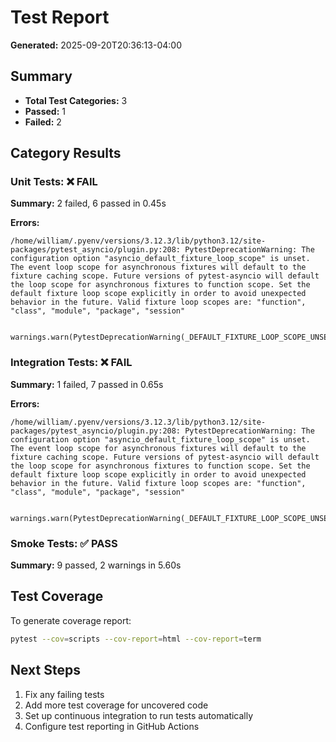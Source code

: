 # Test Report

**Generated:** 2025-09-20T20:36:13-04:00

## Summary

- **Total Test Categories:** 3
- **Passed:** 1
- **Failed:** 2

## Category Results

### Unit Tests: ❌ FAIL

**Summary:** 2 failed, 6 passed in 0.45s

**Errors:**
```
/home/william/.pyenv/versions/3.12.3/lib/python3.12/site-packages/pytest_asyncio/plugin.py:208: PytestDeprecationWarning: The configuration option "asyncio_default_fixture_loop_scope" is unset.
The event loop scope for asynchronous fixtures will default to the fixture caching scope. Future versions of pytest-asyncio will default the loop scope for asynchronous fixtures to function scope. Set the default fixture loop scope explicitly in order to avoid unexpected behavior in the future. Valid fixture loop scopes are: "function", "class", "module", "package", "session"

  warnings.warn(PytestDeprecationWarning(_DEFAULT_FIXTURE_LOOP_SCOPE_UNSET))

```

### Integration Tests: ❌ FAIL

**Summary:** 1 failed, 7 passed in 0.65s

**Errors:**
```
/home/william/.pyenv/versions/3.12.3/lib/python3.12/site-packages/pytest_asyncio/plugin.py:208: PytestDeprecationWarning: The configuration option "asyncio_default_fixture_loop_scope" is unset.
The event loop scope for asynchronous fixtures will default to the fixture caching scope. Future versions of pytest-asyncio will default the loop scope for asynchronous fixtures to function scope. Set the default fixture loop scope explicitly in order to avoid unexpected behavior in the future. Valid fixture loop scopes are: "function", "class", "module", "package", "session"

  warnings.warn(PytestDeprecationWarning(_DEFAULT_FIXTURE_LOOP_SCOPE_UNSET))

```

### Smoke Tests: ✅ PASS

**Summary:** 9 passed, 2 warnings in 5.60s


## Test Coverage

To generate coverage report:
```bash
pytest --cov=scripts --cov-report=html --cov-report=term
```

## Next Steps

1. Fix any failing tests
2. Add more test coverage for uncovered code
3. Set up continuous integration to run tests automatically
4. Configure test reporting in GitHub Actions
